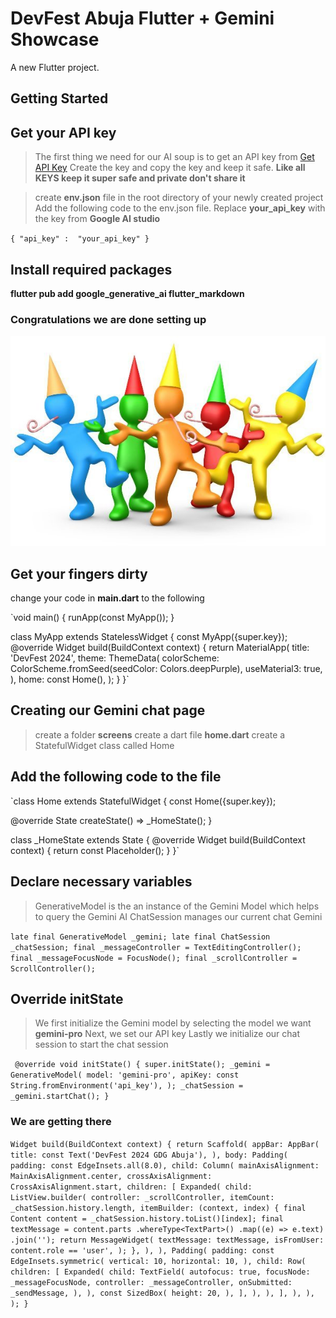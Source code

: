 # DevFest Abuja Flutter + Gemini Showcase

A new Flutter project.

## Getting Started

## Get your API key
>The first thing we need for our AI soup is to get an API key from [Get API Key](https://makersuite.google.com/app/apikey) Create the key and 
> copy the key and keep it safe. **Like all KEYS keep it super safe and private don't share it** 

>create **env.json** file in the root directory of your newly created project
> Add the following code to the env.json file. Replace **your_api_key** with the key from **Google AI studio**

`{
"api_key" :  "your_api_key"
}`

## Install required packages
**flutter pub add google_generative_ai flutter_markdown**

### Congratulations we are done setting up 
![img.png](img.png)

## Get your fingers dirty
change your code in **main.dart** to the following

`void main() {
    runApp(const MyApp());
}

class MyApp extends StatelessWidget {
    const MyApp({super.key});
        @override
        Widget build(BuildContext context) {
        return MaterialApp(
            title: 'DevFest 2024',
            theme: ThemeData(
            colorScheme: ColorScheme.fromSeed(seedColor: Colors.deepPurple),
            useMaterial3: true,
        ),
        home: const Home(),
        );
    }
}`

## Creating our Gemini chat page
>create a folder **screens**
> create a dart file **home.dart**
> create a StatefulWidget class called Home

## Add the following code to the file

`class Home extends StatefulWidget {
    const Home({super.key});

@override
State<Home> createState() => _HomeState();
}

class _HomeState extends State<Home> {
    @override
    Widget build(BuildContext context) {
        return const Placeholder();
    }
}`

## Declare necessary variables
>GenerativeModel is the an instance of the Gemini Model which helps to query the Gemini AI
>ChatSession manages our current chat Gemini

`late final GenerativeModel _gemini;
late final ChatSession _chatSession;
final _messageController = TextEditingController();
final _messageFocusNode = FocusNode();
final _scrollController = ScrollController();`

## Override initState
> We first initialize the Gemini model by selecting the model we want **gemini-pro**
> Next, we set our API key
> Lastly we initialize our chat session to start the chat session

` @override
  void initState() {
    super.initState();
        _gemini = GenerativeModel(
        model: 'gemini-pro',
        apiKey: const String.fromEnvironment('api_key'),
    );
    _chatSession = _gemini.startChat();
}`

### We are getting there


`Widget build(BuildContext context) {
    return Scaffold(
      appBar: AppBar(
        title: const Text('DevFest 2024 GDG Abuja'),
      ),
      body: Padding(
        padding: const EdgeInsets.all(8.0),
        child: Column(
          mainAxisAlignment: MainAxisAlignment.center,
          crossAxisAlignment: CrossAxisAlignment.start,
          children: [
            Expanded(
              child: ListView.builder(
                controller: _scrollController,
                itemCount: _chatSession.history.length,
                itemBuilder: (context, index) {
                  final Content content = _chatSession.history.toList()[index];
                  final textMessage = content.parts
                      .whereType<TextPart>()
                      .map((e) => e.text)
                      .join('');
                  return MessageWidget(
                    textMessage: textMessage,
                    isFromUser: content.role == 'user',
                  );
                },
              ),
            ),
            Padding(
              padding: const EdgeInsets.symmetric(
                vertical: 10,
                horizontal: 10,
              ),
              child: Row(
                children: [
                  Expanded(
                    child: TextField(
                      autofocus: true,
                      focusNode: _messageFocusNode,
                      controller: _messageController,
                      onSubmitted: _sendMessage,
                    ),
                  ),
                  const SizedBox(
                    height: 20,
                  ),
                ],
              ),
            ),
          ],
        ),
      ),
    );
  }`
